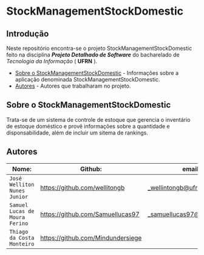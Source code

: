 # StockManagementStockDomestic

## Introdução  

Neste repositório encontra-se o projeto StockManagementStockDomestic feito na disciplina ***Projeto Detalhado de Software*** do bacharelado de _Tecnologia da Informação_ ( **UFRN** ).

- [Sobre o StockManagementStockDomestic](#sobre-o-stockmanagementstockdomestic) - Informações sobre a aplicação denominada StockManagementStockDomestic. 
- [Autores](#autores) - Autores que trabalharam no projeto.


## Sobre o StockManagementStockDomestic  

Trata-se de um sistema de controle de estoque que gerencia o inventário de estoque doméstico e provê informações sobre a quantidade e disponsabilidade, além de incluir um sitema de rankings.
  
## Autores 


| Nome: | Github: | email: |  
| ---------- | ------------- | ------------- |
|`José Welliton Nunes Junior` 	| https://github.com/wellitongb | _wellintongb@ufrn.edu.br_  
|`Samuel Lucas de Moura Ferino` 	| https://github.com/Samuellucas97 |_samuellucas97@ufrn.edu.br_  
|`Thiago da Costa Monteiro` 	| https://github.com/Mindundersiege |  
